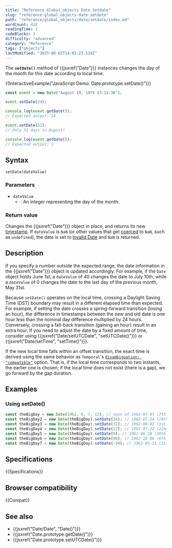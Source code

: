 ```yaml
---
title: "Reference Global_objects Date Setdate"
slug: "reference-global_objects-date-setdate"
path: "reference/global_objects/date/setdate/index.md"
wordCount: 428
readingTime: 3
codeBlocks: 3
difficulty: "advanced"
category: "Reference"
tags: ["objects"]
lastModified: "2025-08-02T14:03:23.518Z"
---
```



The **`setDate()`** method of {{jsxref("Date")}} instances changes the day of the month for this date according to local time.

{{InteractiveExample("JavaScript Demo: Date.prototype.setDate()")}}

```js interactive-example
const event = new Date("August 19, 1975 23:15:30");

event.setDate(24);

console.log(event.getDate());
// Expected output: 24

event.setDate(32);
// Only 31 days in August!

console.log(event.getDate());
// Expected output: 1
```

## Syntax

```js-nolint
setDate(dateValue)
```

### Parameters

- `dateValue`
  - : An integer representing the day of the month.

### Return value

Changes the {{jsxref("Date")}} object in place, and returns its new [timestamp](/en-US/docs/Web/JavaScript/Reference/Global_Objects/Date#the_epoch_timestamps_and_invalid_date). If `dateValue` is `NaN` (or other values that get [coerced](/en-US/docs/Web/JavaScript/Reference/Global_Objects/Number#number_coercion) to `NaN`, such as `undefined`), the date is set to [Invalid Date](/en-US/docs/Web/JavaScript/Reference/Global_Objects/Date#the_epoch_timestamps_and_invalid_date) and `NaN` is returned.

## Description

If you specify a number outside the expected range, the date information in the {{jsxref("Date")}} object is updated accordingly. For example, if the `Date` object holds June 1st, a `dateValue` of 40 changes the date to July 10th, while a `dateValue` of 0 changes the date to the last day of the previous month, May 31st.

Because `setDate()` operates on the local time, crossing a Daylight Saving Time (DST) boundary may result in a different elapsed time than expected. For example, if setting the date crosses a spring-forward transition (losing an hour), the difference in timestamps between the new and old date is one hour less than the nominal day difference multiplied by 24 hours. Conversely, crossing a fall-back transition (gaining an hour) result in an extra hour. If you need to adjust the date by a fixed amount of time, consider using {{jsxref("Date/setUTCDate", "setUTCDate()")}} or {{jsxref("Date/setTime", "setTime()")}}.

If the new local time falls within an offset transition, the exact time is derived using the same behavior as `Temporal`'s [`disambiguation: "compatible"`](/en-US/docs/Web/JavaScript/Reference/Global_Objects/Temporal/ZonedDateTime#ambiguity_and_gaps_from_local_time_to_utc_time) option. That is, if the local time corresponds to two instants, the earlier one is chosen; if the local time does not exist (there is a gap), we go forward by the gap duration.

## Examples

### Using setDate()

```js
const theBigDay = new Date(1962, 6, 7, 12); // noon of 1962-07-07 (7th of July 1962, month is 0-indexed)
const theBigDay2 = new Date(theBigDay).setDate(24); // 1962-07-24 (24th of July 1962)
const theBigDay3 = new Date(theBigDay).setDate(32); // 1962-08-01 (1st of August 1962)
const theBigDay4 = new Date(theBigDay).setDate(22); // 1962-07-22 (22nd of July 1962)
const theBigDay5 = new Date(theBigDay).setDate(0); // 1962-06-30 (30th of June 1962)
const theBigDay6 = new Date(theBigDay).setDate(98); // 1962-10-06 (6th of October 1962)
const theBigDay7 = new Date(theBigDay).setDate(-50); // 1962-05-11 (11th of May 1962)
```

## Specifications

{{Specifications}}

## Browser compatibility

{{Compat}}

## See also

- {{jsxref("Date/Date", "Date()")}}
- {{jsxref("Date.prototype.getDate()")}}
- {{jsxref("Date.prototype.setUTCDate()")}}

